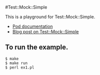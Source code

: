 #Test::Mock::Simple

This is a playground for Test::Mock::Simple.
- [Pod documentation](https://metacpan.org/pod/Test::Mock::Simple)
- [Blog post on Test::Mock::Simple](https://www.kianmeng.org/2019/03/perl-modules-of-week-2019-week-12.html)

## To run the example.
```
$ make
$ make run
$ perl ex1.pl
```
